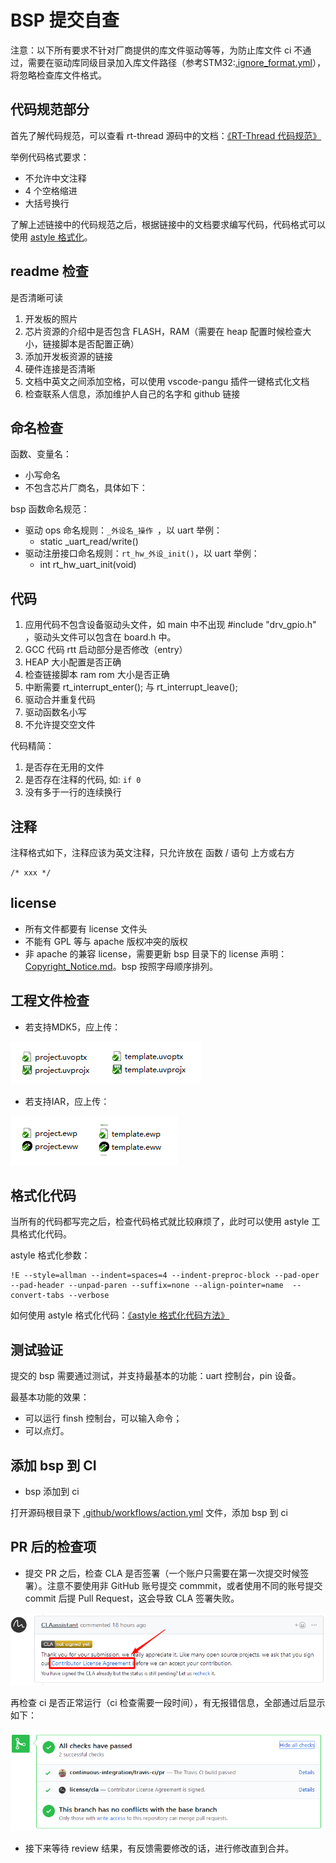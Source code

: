 # BSP 提交自查

注意：以下所有要求不针对厂商提供的库文件驱动等等，为防止库文件 ci 不通过，需要在驱动库同级目录加入库文件路径（参考STM32:[.ignore_format.yml](https://gitee.com/rtthread/rt-thread/blob/master/bsp/stm32/libraries/.ignore_format.yml)），将忽略检查库文件格式。

## 代码规范部分

首先了解代码规范，可以查看 rt-thread 源码中的文档：[《RT-Thread 代码规范》](https://gitee.com/rtthread/rt-thread/blob/master/documentation/contribution_guide/coding_style_cn.md)

举例代码格式要求：

- 不允许中文注释
- 4 个空格缩进
- 大括号换行

了解上述链接中的代码规范之后，根据链接中的文档要求编写代码，代码格式可以使用 [astyle 格式化](#格式化代码)。

## readme 检查

是否清晰可读

1. 开发板的照片
2. 芯片资源的介绍中是否包含 FLASH，RAM（需要在 heap 配置时候检查大小，链接脚本是否配置正确）
3. 添加开发板资源的链接
4. 硬件连接是否清晰
5. 文档中英文之间添加空格，可以使用 vscode-pangu 插件一键格式化文档
6. 检查联系人信息，添加维护人自己的名字和 github 链接

## 命名检查

函数、变量名：
- 小写命名
- 不包含芯片厂商名，具体如下：

bsp 函数命名规范：

- 驱动 ops 命名规则：`_外设名_操作 `，以 uart 举例：
    - static _uart_read/write()
- 驱动注册接口命名规则：`rt_hw_外设_init()`，以 uart 举例：
    - int rt_hw_uart_init(void)

## 代码

1. 应用代码不包含设备驱动头文件，如 main 中不出现 #include "drv_gpio.h" ，驱动头文件可以包含在 board.h 中。
2. GCC 代码 rtt 启动部分是否修改（entry）
3. HEAP 大小配置是否正确
4. 检查链接脚本 ram rom 大小是否正确
5. 中断需要 rt_interrupt_enter();  与  rt_interrupt_leave();
6. 驱动合并重复代码
7. 驱动函数名小写
8. 不允许提交空文件

代码精简：

1. 是否存在无用的文件
2. 是否存在注释的代码, 如: `if 0`
3. 没有多于一行的连续换行

## 注释

注释格式如下，注释应该为英文注释，只允许放在 函数 / 语句 上方或右方

```
/* xxx */
```

## license

- 所有文件都要有 license 文件头
- 不能有 GPL 等与 apache 版权冲突的版权
- 非 apache 的兼容 license，需要更新 bsp 目录下的 license 声明：[Copyright_Notice.md](https://gitee.com/rtthread/rt-thread/blob/master/bsp/Copyright_Notice.md)。bsp 按照字母顺序排列。

## 工程文件检查

- 若支持MDK5，应上传：

![image-20220120161549734](figures/mdk-proj.png)
- 若支持IAR，应上传：

![image-20220120161611132](figures/iar-proj.png)

## 格式化代码

当所有的代码都写完之后，检查代码格式就比较麻烦了，此时可以使用 astyle 工具格式化代码。

astyle 格式化参数：

```
!E --style=allman --indent=spaces=4 --indent-preproc-block --pad-oper --pad-header --unpad-paren --suffix=none --align-pointer=name  --convert-tabs --verbose
```

如何使用 astyle 格式化代码：[《astyle 格式化代码方法》](https://blog.csdn.net/yang1111111112/article/details/104793319)

## 测试验证

提交的 bsp 需要通过测试，并支持最基本的功能：uart 控制台，pin 设备。

最基本功能的效果：

- 可以运行 finsh 控制台，可以输入命令；
- 可以点灯。

## 添加 bsp 到 CI

- bsp 添加到 ci

打开源码根目录下 [.github/workflows/action.yml](https://gitee.com/rtthread/rt-thread/blob/master/.github/workflows/action.yml) 文件，添加 bsp 到 ci

## PR 后的检查项

- 提交 PR 之后，检查 CLA 是否签署（一个账户只需要在第一次提交时候签署）。注意不要使用非 GitHub 账号提交 commmit，或者使用不同的账号提交 commit 后提 Pull Request，这会导致 CLA 签署失败。

![image](figures/cla.png)

再检查 ci 是否正常运行（ci 检查需要一段时间），有无报错信息，全部通过后显示如下：

![image](figures/checkok.png)

- 接下来等待 review 结果，有反馈需要修改的话，进行修改直到合并。